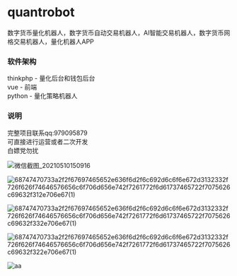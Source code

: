 # quantrobot
数字货币量化机器人，数字货币自动交易机器人，AI智能交易机器人，数字货币网格交易机器人，量化机器人APP

### 软件架构
thinkphp - 量化后台和钱包后台  
vue - 前端  
python - 量化策略机器人  

### 说明
完整项目联系qq:979095879  
可直接进行运营或者二次开发  
白嫖党勿扰  



![微信截图_20210510150916](https://user-images.githubusercontent.com/83943063/117619393-c94c3d80-b1a1-11eb-98db-75fc235185ee.png)

![68747470733a2f2f67697465652e636f6d2f6c692d6c6f6e672d3132332f726f626f74646576656c6f706d656e742f7261772f6d61737465722f7075626c69632f312e706e67(1)](https://user-images.githubusercontent.com/83943063/117619731-33fd7900-b1a2-11eb-8c51-37281249350e.png)


![68747470733a2f2f67697465652e636f6d2f6c692d6c6f6e672d3132332f726f626f74646576656c6f706d656e742f7261772f6d61737465722f7075626c69632f332e706e67(1)](https://user-images.githubusercontent.com/83943063/117619742-36f86980-b1a2-11eb-93f7-c032849142cf.png)


![68747470733a2f2f67697465652e636f6d2f6c692d6c6f6e672d3132332f726f626f74646576656c6f706d656e742f7261772f6d61737465722f7075626c69632f322e706e67(1)](https://user-images.githubusercontent.com/83943063/117619823-50011a80-b1a2-11eb-9726-d763db308f9b.png)


![aa](https://user-images.githubusercontent.com/83943063/117619830-5394a180-b1a2-11eb-89d2-e3e039d798de.png)


